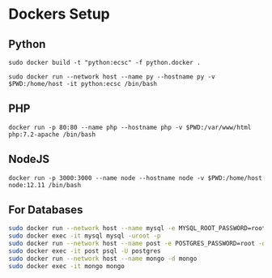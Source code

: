 # Dockers Setup

## Python

`sudo docker build -t "python:ecsc" -f python.docker .`

`sudo docker run --network host --name py --hostname py -v $PWD:/home/host -it python:ecsc /bin/bash`

## PHP

`docker run -p 80:80 --name php --hostname php -v $PWD:/var/www/html php:7.2-apache /bin/bash`

## NodeJS

`docker run -p 3000:3000 --name node --hostname node -v $PWD:/home/host node:12.11 /bin/bash`

## For Databases

```bash
sudo docker run --network host --name mysql -e MYSQL_ROOT_PASSWORD=root -d mysql
sudo docker exec -it mysql mysql -uroot -p
sudo docker run --network host --name post -e POSTGRES_PASSWORD=root -d postgres
sudo docker exec -it post psql -U postgres
sudo docker run --network host --name mongo -d mongo
sudo docker exec -it mongo mongo
```
